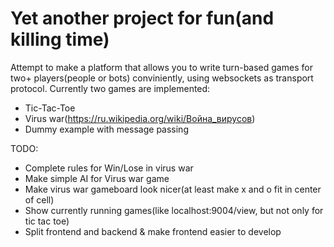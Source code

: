 Yet another project for fun(and killing time)
============
Attempt to make a platform that allows you to write turn-based games for two+ players(people or bots) conviniently, using websockets as transport protocol.
Currently two games are implemented:
* Tic-Tac-Toe
* Virus war(https://ru.wikipedia.org/wiki/Война_вирусов)
* Dummy example with message passing

TODO:
* Complete rules for Win/Lose in virus war
* Make simple AI for Virus war game
* Make virus war gameboard look nicer(at least make x and o fit in center of cell)
* Show currently running games(like localhost:9004/view, but not only for tic tac toe)
* Split frontend and backend & make frontend easier to develop
